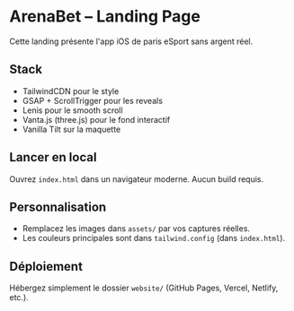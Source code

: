 # ArenaBet – Landing Page

Cette landing présente l'app iOS de paris eSport sans argent réel.

## Stack
- TailwindCDN pour le style
- GSAP + ScrollTrigger pour les reveals
- Lenis pour le smooth scroll
- Vanta.js (three.js) pour le fond interactif
- Vanilla Tilt sur la maquette

## Lancer en local
Ouvrez `index.html` dans un navigateur moderne. Aucun build requis.

## Personnalisation
- Remplacez les images dans `assets/` par vos captures réelles.
- Les couleurs principales sont dans `tailwind.config` (dans `index.html`).

## Déploiement
Hébergez simplement le dossier `website/` (GitHub Pages, Vercel, Netlify, etc.).
